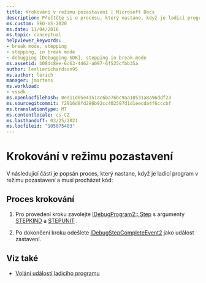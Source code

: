 ```yaml
---
title: Krokování v režimu pozastavení | Microsoft Docs
description: Přečtěte si o procesu, který nastane, když je ladicí program v režimu pozastavení. Ladicí program musí potom Procházet kód.
ms.custom: SEO-VS-2020
ms.date: 11/04/2016
ms.topic: conceptual
helpviewer_keywords:
- break mode, stepping
- stepping, in break mode
- debugging [Debugging SDK], stepping in break mode
ms.assetid: b08dc8ee-6c63-4462-a097-6f525cfbb35a
author: leslierichardson95
ms.author: lerich
manager: jmartens
ms.workload:
- vssdk
ms.openlocfilehash: 0ed11d05e4351ac6ba76bc9aa10531a8a96ddf23
ms.sourcegitcommit: f2916d8fd296b92cc402597d1d1eecda4f6cccbf
ms.translationtype: MT
ms.contentlocale: cs-CZ
ms.lasthandoff: 03/25/2021
ms.locfileid: "105075403"
---
```

# <a name="stepping-in-break-mode"></a>Krokování v režimu pozastavení
V následující části je popsán proces, který nastane, když je ladicí program v režimu pozastavení a musí procházet kód:

## <a name="stepping-process"></a>Proces krokování

1. Pro provedení kroku zavolejte [IDebugProgram2:: Step](../../extensibility/debugger/reference/idebugprogram2-step.md) s argumenty [STEPKIND](../../extensibility/debugger/reference/stepkind.md) a [STEPUNIT](../../extensibility/debugger/reference/stepunit.md) .

2. Po dokončení kroku odešlete [IDebugStepCompleteEvent2](../../extensibility/debugger/reference/idebugstepcompleteevent2.md) jako událost zastavení.

## <a name="see-also"></a>Viz také
- [Volání událostí ladicího programu](../../extensibility/debugger/calling-debugger-events.md)
